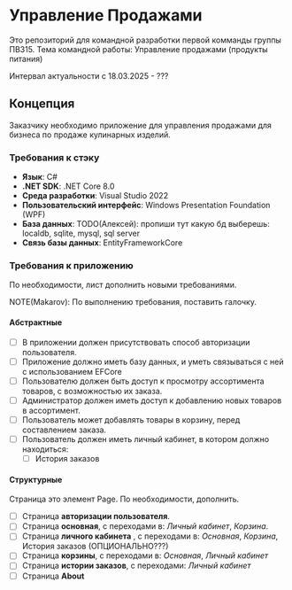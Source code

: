 # Управление Продажами

Это репозиторий для командной разработки первой комманды группы ПВ315.
Тема командной работы: Управление продажами (продукты питания)

Интервал актуальности с 18.03.2025 - ???

## Концепция

Заказчику необходимо приложение для управления продажами для бизнеса по продаже
кулинарных изделий.

### Требования к стэку

- **Язык**: C#
- **.NET SDK**: .NET Core 8.0
- **Среда разработки**: Visual Studio 2022
- **Пользовательский интерфейс**: Windows Presentation Foundation (WPF)
- **База данных**: TODO(Алексей): пропиши тут какую бд выберешь: localdb,
  sqlite, mysql, sql server
- **Связь базы данных**: EntityFrameworkCore

### Требования к приложению

По необходимости, лист дополнить новыми требованиями.

NOTE(Makarov): По выполнению требования, поставить галочку.

#### Абстрактные

- [ ] В приложении должен присутствовать способ авторизации пользователя.
- [ ] Приложение должно иметь базу данных, и уметь связываться с ней с
      использованием EFCore
- [ ] Пользователю должен быть доступ к просмотру ассортимента товаров, с
      возможностью их заказа.
- [ ] Администратор должен иметь доступ к добавлению новых товаров в ассортимент.
- [ ] Пользователь может добавлять товары в корзину, перед составлением заказа.
- [ ] Пользователь должен иметь личный кабинет, в котором должно находиться:
    - [ ] История заказов

#### Структурные

Страница это элемент Page.
По необходимости, дополнить.

- [ ] Страница **авторизации пользователя**.
- [ ] Страница **основная**, с переходами в: _Личный кабинет_, _Корзина_.
- [ ] Страница **личного кабинета** , с переходами в: _Основная_, _Корзина_,
      История заказов (ОПЦИОНАЛЬНО???)
- [ ] Страница **корзины**, с переходами в: _Основная_, _Личный кабинет_
- [ ] Страница **истории заказов**, с переходами: _Личный кабинет_
- [ ] Страница **About**
